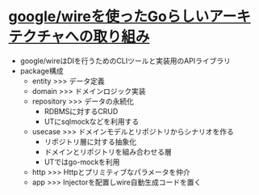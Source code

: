 # [google/wireを使ったGoらしいアーキテクチャへの取り組み](https://speakerdeck.com/budougumi0617/gocon-fukuoka-2019-summer)

- google/wireはDIを行うためのCLIツールと実装用のAPIライブラリ
- package構成
  - entity >>> データ定義
  - domain >>>  ドメインロジック実装
  - repository >>> データの永続化
    - RDBMSに対するCRUD
    - UTにsqlmockなどを利用する
  - usecase >>>  ドメインモデルとリポジトリからシナリオを作る
    - リポジトリ層に対する抽象化
    - ドメインとリポジトリを組み合わせる層
    - UTではgo-mockを利用
  - http >>> Httpとプリミティブなパラメータを仲介
  - app >>> Injectorを配置しwire自動生成コードを置く